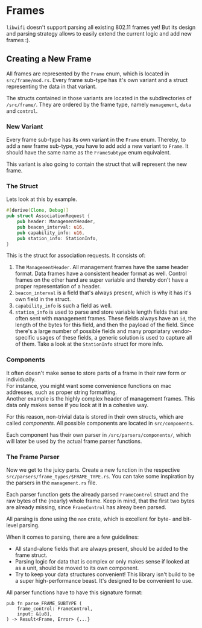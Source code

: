 # Frames

`libwifi` doesn't support parsing all existing 802.11 frames yet!
But its design and parsing strategy allows to easily extend the current logic and add new frames :).

## Creating a New Frame

All frames are represented by the `Frame` enum, which is located in `src/frame/mod.rs`.
Every frame sub-type has it's own variant and a struct representing the data in that variant.

The structs contained in those variants are located in the subdirectories of `/src/frame/`.
They are ordered by the frame type, namely `management`, `data` and `control`.

### New Variant

Every frame sub-type has its own variant in the `Frame` enum.
Thereby, to add a new frame sub-type, you have to add add a new variant to `Frame`.
It should have the same name as the `FrameSubtype` enum equivalent.

This variant is also going to contain the struct that will represent the new frame.

### The Struct

Lets look at this by example.

```rust
#[derive(Clone, Debug)]
pub struct AssociationRequest {
    pub header: ManagementHeader,
    pub beacon_interval: u16,
    pub capability_info: u16,
    pub station_info: StationInfo,
}
```

This is the struct for association requests.
It consists of:

1. The `ManagementHeader`.
    All management frames have the same header format.
    Data frames have a consistent header format as well.
    Control frames on the other hand are super variable and thereby don't have a proper representation of a header.
2. `beacon_interval` is a field that's always present, which is why it has it's own field in the struct.
3. `capability_info` is such a field as well.
4. `station_info` is used to parse and store variable length fields that are often sent with management frames.
    These fields always have an `id`, the length of the bytes for this field, and then the payload of the field.
    Since there's a large number of possible fields and many propriatary vendor-specific usages of these fields, a generic solution is used to capture all of them.
    Take a look at the `StationInfo` struct for more info.


### Components

It often doesn't make sense to store parts of a frame in their raw form or individually. \
For instance, you might want some convenience functions on mac addresses, such as proper string formatting. \
Another example is the highly complex header of management frames.
This data only makes sense if you look at it in a cohesive way.

For this reason, non-trivial data is stored in their own structs, which are called _components_.
All possible components are located in `src/components`.

Each component has their own parser in `/src/parsers/components/`, which will later be used by the actual frame parser functions.

### The Frame Parser

Now we get to the juicy parts.
Create a new function in the respective `src/parsers/frame_types/$FRAME_TYPE.rs`.
You can take some inspiration by the parsers in the `management.rs` file.

Each parser function gets the already parsed `FrameControl` struct and the raw bytes of the (nearly) whole frame.
Keep in mind, that the first two bytes are already missing, since `FrameControl` has alreay been parsed.

All parsing is done using the `nom` crate, which is excellent for byte- and bit-level parsing.

When it comes to parsing, there are a few guidelines:

- All stand-alone fields that are always present, should be added to the frame struct.
- Parsing logic for data that is complex or only makes sense if looked at as a unit, should be moved to its own component.
- Try to keep your data structures convenient!
    This library isn't build to be a super high-performance beast.
    It's designed to be convenient to use.

All parser functions have to have this signature format:

```
pub fn parse_FRAME_SUBTYPE (
    frame_control: FrameControl,
    input: &[u8],
) -> Result<Frame, Error> {...} 
```
